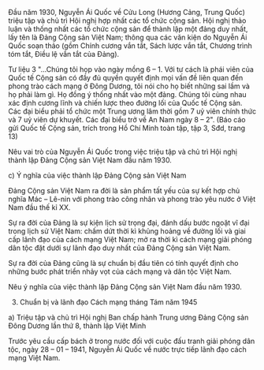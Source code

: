 Đầu năm 1930, Nguyễn Ái Quốc về Cửu Long (Hương Cảng, Trung Quốc) triệu tập và chủ trì Hội nghị hợp nhất các tổ chức cộng sản. Hội nghị thảo luận và thống nhất các tổ chức cộng sản để thành lập một đảng duy nhất, lấy tên là Đảng Cộng sản Việt Nam; thông qua các văn kiện do Nguyễn Ái Quốc soạn thảo (gồm Chính cương vắn tắt, Sách lược vắn tắt, Chương trình tóm tắt, Điều lệ vắn tắt của Đảng).

Tư liệu 3
"...Chúng tôi họp vào ngày mồng 6 – 1.
Với tư cách là phái viên của Quốc tế Cộng sản có đầy đủ quyền quyết định mọi vấn đề liên quan đến phong trào cách mạng ở Đông Dương, tôi nói cho họ biết những sai lầm và họ phải làm gì. Họ đồng ý thống nhất vào một đảng.
Chúng tôi cùng nhau xác định cương lĩnh và chiến lược theo đường lối của Quốc tế Cộng sản.
Các đại biểu phải tổ chức một Trung ương lâm thời gồm 7 uỷ viên chính thức và 7 uỷ viên dự khuyết. Các đại biểu trở về An Nam ngày 8 – 2".
(Báo cáo gửi Quốc tế Cộng sản, trích trong Hồ Chí Minh toàn tập, tập 3, Sđd, trang 13)

Nêu vai trò của Nguyễn Ái Quốc trong việc triệu tập và chủ trì Hội nghị thành lập Đảng Cộng sản Việt Nam đầu năm 1930.

c) Ý nghĩa của việc thành lập Đảng Cộng sản Việt Nam

Đảng Cộng sản Việt Nam ra đời là sản phẩm tất yếu của sự kết hợp chủ nghĩa Mác – Lê-nin với phong trào công nhân và phong trào yêu nước ở Việt Nam đầu thế kỉ XX.

Sự ra đời của Đảng là sự kiện lịch sử trọng đại, đánh dấu bước ngoặt vĩ đại trong lịch sử Việt Nam: chấm dứt thời kì khủng hoảng về đường lối và giai cấp lãnh đạo của cách mạng Việt Nam; mở ra thời kì cách mạng giải phóng dân tộc đặt dưới sự lãnh đạo duy nhất của Đảng Cộng sản Việt Nam.

Sự ra đời của Đảng cũng là sự chuẩn bị đầu tiên có tính quyết định cho những bước phát triển nhảy vọt của cách mạng và dân tộc Việt Nam.

Nêu ý nghĩa của việc thành lập Đảng Cộng sản Việt Nam đầu năm 1930.

3. Chuẩn bị và lãnh đạo Cách mạng tháng Tám năm 1945

a) Triệu tập và chủ trì Hội nghị Ban chấp hành Trung ương Đảng Cộng sản Đông Dương lần thứ 8, thành lập Việt Minh

Trước yêu cầu cấp bách ở trong nước đối với cuộc đấu tranh giải phóng dân tộc, ngày 28 – 01 – 1941, Nguyễn Ái Quốc về nước trực tiếp lãnh đạo cách mạng Việt Nam.